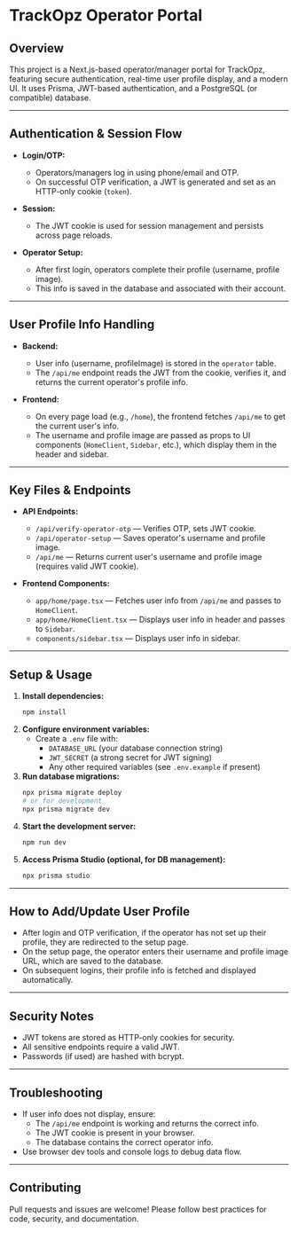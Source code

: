 # TrackOpz Operator Portal

## Overview

This project is a Next.js-based operator/manager portal for TrackOpz, featuring secure authentication, real-time user profile display, and a modern UI. It uses Prisma, JWT-based authentication, and a PostgreSQL (or compatible) database.

---

## Authentication & Session Flow

- **Login/OTP:**

  - Operators/managers log in using phone/email and OTP.
  - On successful OTP verification, a JWT is generated and set as an HTTP-only cookie (`token`).

- **Session:**

  - The JWT cookie is used for session management and persists across page reloads.

- **Operator Setup:**
  - After first login, operators complete their profile (username, profile image).
  - This info is saved in the database and associated with their account.

---

## User Profile Info Handling

- **Backend:**

  - User info (username, profileImage) is stored in the `operator` table.
  - The `/api/me` endpoint reads the JWT from the cookie, verifies it, and returns the current operator's profile info.

- **Frontend:**
  - On every page load (e.g., `/home`), the frontend fetches `/api/me` to get the current user's info.
  - The username and profile image are passed as props to UI components (`HomeClient`, `Sidebar`, etc.), which display them in the header and sidebar.

---

## Key Files & Endpoints

- **API Endpoints:**

  - `/api/verify-operator-otp` — Verifies OTP, sets JWT cookie.
  - `/api/operator-setup` — Saves operator's username and profile image.
  - `/api/me` — Returns current user's username and profile image (requires valid JWT cookie).

- **Frontend Components:**
  - `app/home/page.tsx` — Fetches user info from `/api/me` and passes to `HomeClient`.
  - `app/home/HomeClient.tsx` — Displays user info in header and passes to `Sidebar`.
  - `components/sidebar.tsx` — Displays user info in sidebar.

---

## Setup & Usage

1. **Install dependencies:**
   ```sh
   npm install
   ```
2. **Configure environment variables:**
   - Create a `.env` file with:
     - `DATABASE_URL` (your database connection string)
     - `JWT_SECRET` (a strong secret for JWT signing)
     - Any other required variables (see `.env.example` if present)
3. **Run database migrations:**
   ```sh
   npx prisma migrate deploy
   # or for development
   npx prisma migrate dev
   ```
4. **Start the development server:**
   ```sh
   npm run dev
   ```
5. **Access Prisma Studio (optional, for DB management):**
   ```sh
   npx prisma studio
   ```

---

## How to Add/Update User Profile

- After login and OTP verification, if the operator has not set up their profile, they are redirected to the setup page.
- On the setup page, the operator enters their username and profile image URL, which are saved to the database.
- On subsequent logins, their profile info is fetched and displayed automatically.

---

## Security Notes

- JWT tokens are stored as HTTP-only cookies for security.
- All sensitive endpoints require a valid JWT.
- Passwords (if used) are hashed with bcrypt.

---

## Troubleshooting

- If user info does not display, ensure:
  - The `/api/me` endpoint is working and returns the correct info.
  - The JWT cookie is present in your browser.
  - The database contains the correct operator info.
- Use browser dev tools and console logs to debug data flow.

---

## Contributing

Pull requests and issues are welcome! Please follow best practices for code, security, and documentation.
